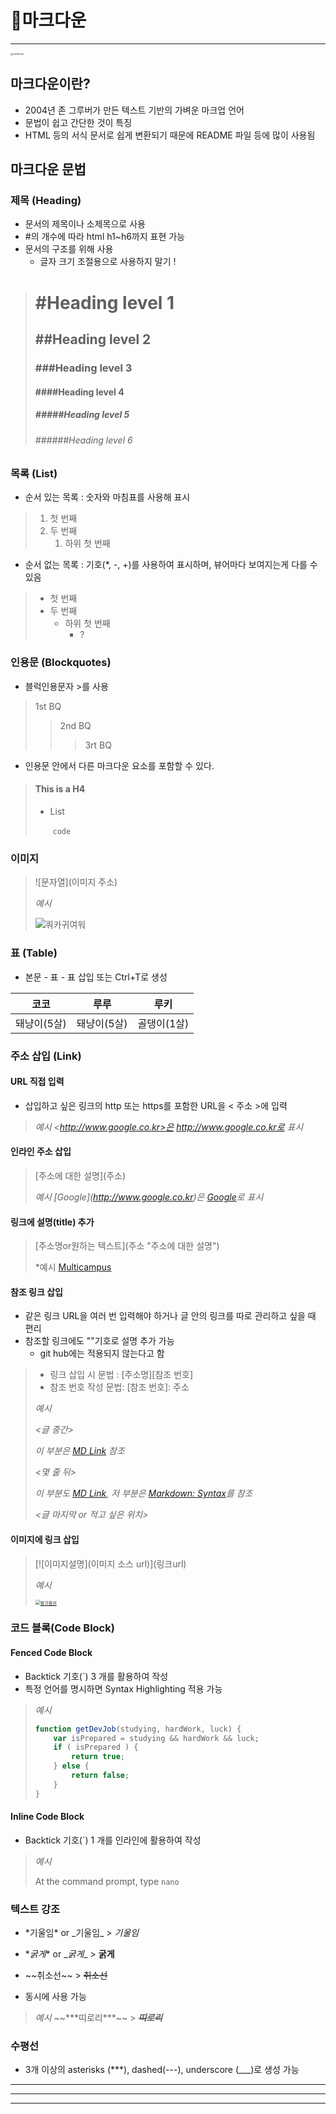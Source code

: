 # 🎈마크다운

---

<img src="https://nachwon.github.io/img/markdown.png" alt="markdown" style="zoom: 25%;" />








## 마크다운이란? 

- 2004년 존 그루버가 만든 텍스트 기반의 가벼운 마크업 언어
- 문법이 쉽고 간단한 것이 특징 
- HTML 등의 서식 문서로 쉽게 변환되기 때문에 README 파일 등에 많이 사용됨






## 마크다운 문법



### 제목 (Heading)

* 문서의 제목이나 소제목으로 사용 
* #의 개수에 따라 html h1~h6까지 표현 가능
* 문서의 구조를 위해 사용
  * 글자 크기 조절용으로 사용하지 말기 !

> # \#Heading level 1
>
> ## \##Heading level 2
>
> ### \###Heading level 3
>
> #### \####Heading level 4
>
> ##### \#####Heading level 5
>
> ###### \######Heading level 6



### 목록 (List)

* 순서 있는 목록 : 숫자와 마침표를 사용해 표시

> 1. 첫 번째
> 2. 두 번째
>    1. 하위 첫 번째 



* 순서 없는 목록 : 기호(\*, \-, \+)를 사용하여 표시하며, 뷰어마다 보여지는게 다를 수 있음

> + 첫 번째
> + 두 번째
>   + 하위 첫 번째
>     + ?





### 인용문 (Blockquotes)

* 블럭인용문자 \>를 사용

> 1st BQ
>
> > 2nd BQ
> >
> > > 3rt BQ

* 인용문 안에서 다른 마크다운 요소를 포함할 수 있다. 

> #### This is a H4
>
> + List
>
>   ​	`code`





### 이미지

> \!\[문자열]\(이미지 주소)
>
> *예시*
>
> ![쿼카귀여워](markdown.assets/quokkasmile.jpg)





### 표 (Table)

* 본문 - 표 - 표 삽입 또는 Ctrl+T로 생성

| 코코        | 루루        | 루키        |
| ----------- | ----------- | ----------- |
| 돼냥이(5살) | 돼냥이(5살) | 골댕이(1살) |





### 주소 삽입 (Link)

#### URL 직접 입력

* 삽입하고 싶은 링크의 http 또는 https를 포함한 URL을 \< 주소 >에 입력

> *예시  \<http://www.google.co.kr>은 http://www.google.co.kr로 표시*



#### 인라인 주소 삽입

> \[주소에 대한 설명]\(주소)
>
> *예시  \[Google]\(http://www.google.co.kr)은 [Google](http://www.google.co.kr)로 표시*



#### 링크에 설명(title) 추가

> \[주소명or원하는 텍스트]\(주소 \"주소에 대한 설명")
>
> *예시 [Multicampus](https://www.multicampus.com/main "앞서가는 개발자 커리어의 시작")



#### 참조 링크 삽입

* 같은 링크 URL을 여러 번 입력해야 하거나 글 안의 링크를 따로 관리하고 싶을 때 편리
* 참조할 링크에도 \""기호로 설명 추가 가능 
  * git hub에는 적용되지 않는다고 함


> - 링크 삽입 시 문법 : \[주소명]\[참조 번호]
> - 참조 번호 작성 문법: \[참조 번호]: 주소
>
> *예시*
>
> *\<글 중간>*
>
> *이 부분은 [MD Link][1] 참조*
>
> *<몇 줄 뒤>*
>
> *이 부분도 [MD Link][1], 저 부분은 [Markdown: Syntax][2]를 참조*
>
> *\<글 마지막 or 적고 싶은 위치>*
>
> [1]:  https://opentutorials.org/module/782/6083
>[2]: https://daringfireball.net/projects/markdown/syntax	"영어주의"



#### 이미지에 링크 삽입

> \[!\[이미지설명](이미지 소스 url)]\(링크url)
>
> *예시* 
>
> [<img src="https://ifh.cc/g/ZLHDgV" alt="왕크왕귀" style="zoom:50%;" />](https://www.instagram.com/parkseoham/)





### 코드 블록(Code Block)

#### Fenced Code Block 

* Backtick 기호\(\`) 3 개를 활용하여 작성
* 특정 언어를 명시하면 Syntax Highlighting  적용 가능

> *예시*
>
> ``` js
> function getDevJob(studying, hardWork, luck) {
>     var isPrepared = studying && hardWork && luck;
>     if ( isPrepared ) {
>         return true;
>     } else {
>         return false;
>     }
> }
> ```



#### Inline Code Block

* Backtick 기호\(\`) 1 개를 인라인에 활용하여 작성

> *예시* 
>
> At the command prompt, type `nano`





### 텍스트 강조

* \*기울임* or \_기울임_ > *기울임*

* \**굵게** or \__굵게__ > **굵게**
* \~~취소선~~ > ~~취소선~~

* 동시에 사용 가능 

> *예시* \~\~\*\*\*띠로리\*\*\*~~ > ~~***띠로리***~~





### 수평선 

* 3개 이상의 asterisks (\***), dashed\(-\-\-), underscore \(\_\_\_)로 생성 가능

***

---

___



